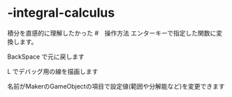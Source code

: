 # -integral-calculus
積分を直感的に理解したかった
#　操作方法
 エンターキーで指定した関数に変換します。
 
 BackSpace で元に戻します
 
 L でデバッグ用の線を描画します

名前がMakerのGameObjectの項目で設定値(範囲や分解能など)を変更できます
